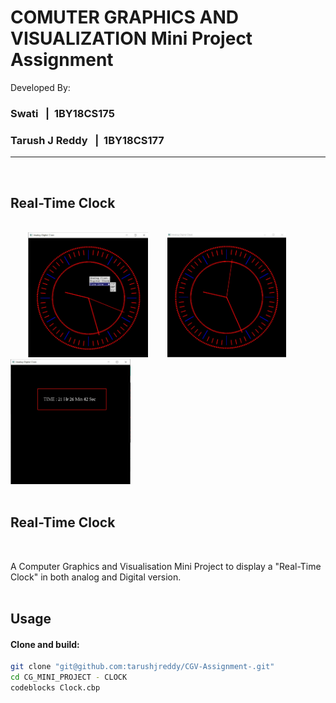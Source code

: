 <h1>COMUTER GRAPHICS AND VISUALIZATION Mini Project Assignment</h1>


Developed By:

<h3> Swati &nbsp |&nbsp 1BY18CS175 </h3>

<h3> Tarush J Reddy &nbsp |&nbsp 1BY18CS177</h3>

<hr></hr>
<br/>

## Real-Time Clock
<br/>
<span>
&nbsp&nbsp&nbsp&nbsp&nbsp&nbsp
<img style="height:200px" src="./imagezero.jpeg"/>
&nbsp&nbsp&nbsp&nbsp&nbsp&nbsp
<img style="height:200px" src="./imageone.jpeg"/>
&nbsp&nbsp&nbsp&nbsp&nbsp&nbsp
<img style="height:200px" src="./imagetwo.jpeg"/>
</span>

<br/>
<br/>



## Real-Time Clock
<br/>

A Computer Graphics and Visualisation Mini Project to display a "Real-Time Clock" in both analog and Digital version.
<br/>
<br/>

## Usage

#### Clone and build:

```zsh
git clone "git@github.com:tarushjreddy/CGV-Assignment-.git"
cd CG_MINI_PROJECT - CLOCK
codeblocks Clock.cbp

```
